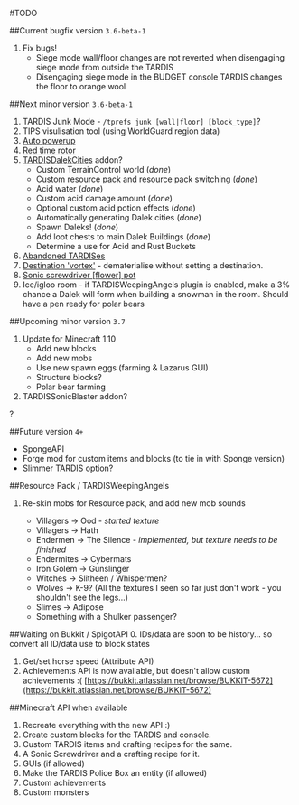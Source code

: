 #TODO

##Current bugfix version `3.6-beta-1`
1. Fix bugs!
   * Siege mode wall/floor changes are not reverted when disengaging siege mode from outside the TARDIS
   * Disengaging siege mode in the BUDGET console TARDIS changes the floor to orange wool

##Next minor version `3.6-beta-1`
1. TARDIS Junk Mode - `/tprefs junk [wall|floor] [block_type]`?
2. TIPS visulisation tool (using WorldGuard region data)
3. [Auto powerup](http://dev.bukkit.org/bukkit-plugins/tardis/tickets/1209-auto-powerup/)
4. [Red time rotor](http://dev.bukkit.org/bukkit-plugins/tardis/tickets/1216-red-time-rotor/)
5. [TARDISDalekCities](http://dev.bukkit.org/bukkit-plugins/tardis/tickets/1168-a-dalek-conquest/) addon?
    * Custom TerrainControl world (_done_)
    * Custom resource pack and resource pack switching (_done_)
    * Acid water (_done_)
    * Custom acid damage amount (_done_)
    * Optional custom acid potion effects (_done_)
    * Automatically generating Dalek cities (_done_)
    * Spawn Daleks!  (_done_)
    * Add loot chests to main Dalek Buildings (_done_)
    * Determine a use for Acid and Rust Buckets
6. [Abandoned TARDISes](http://dev.bukkit.org/bukkit-plugins/tardis/tickets/1277-possibility-to-abandon-a-tardis/)
7. [Destination 'vortex'](http://dev.bukkit.org/bukkit-plugins/tardis/tickets/1023-set-the-tardis-inflight-without-setting-a-destination/) - dematerialise without setting a destination.
9. [Sonic screwdriver [flower] pot](http://dev.bukkit.org/bukkit-plugins/tardis/tickets/1239-new-screwdriver/)
10. Ice/igloo room - if TARDISWeepingAngels plugin is enabled, make a 3% chance a Dalek will form when building a snowman in the room. Should have a pen ready for polar bears

##Upcoming minor version `3.7`
1. Update for Minecraft 1.10
   * Add new blocks
   * Add new mobs
   * Use new spawn eggs (farming & Lazarus GUI)
   * Structure blocks?
   * Polar bear farming
2. TARDISSonicBlaster addon?

?

##Future version `4+`
* SpongeAPI
* Forge mod for custom items and blocks (to tie in with Sponge version)
* Slimmer TARDIS option?

##Resource Pack / TARDISWeepingAngels

1. Re-skin mobs for Resource pack, and add new mob sounds

   * Villagers -> Ood - _started texture_
   * Villagers -> Hath
   * Endermen -> The Silence - _implemented, but texture needs to be finished_
   * Endermites -> Cybermats
   * Iron Golem -> Gunslinger
   * Witches -> Slitheen / Whispermen?
   * Wolves -> K-9? (All the textures I seen so far just don't work - you shouldn't see the legs...)
   * Slimes -> Adipose
   * Something with a Shulker passenger?

##Waiting on Bukkit / SpigotAPI
0. IDs/data are soon to be history... so convert all ID/data use to block states 
1. Get/set horse speed (Attribute API)
2. Achievements API is now available, but doesn't allow custom achievements :( [https://bukkit.atlassian.net/browse/BUKKIT-5672](https://bukkit.atlassian.net/browse/BUKKIT-5672)

##Minecraft API when available
1. Recreate everything with the new API :)
2. Create custom blocks for the TARDIS and console.
3. Custom TARDIS items and crafting recipes for the same.
4. A Sonic Screwdriver and a crafting recipe for it.
5. GUIs (if allowed)
6. Make the TARDIS Police Box an entity (if allowed)
7. Custom achievements
8. Custom monsters
